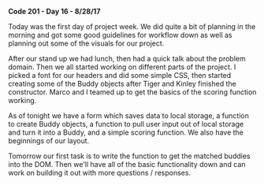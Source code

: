 **Code 201 - Day 16 - 8/28/17**

Today was the first day of project week. We did quite a bit of planning in the morning and got some good guidelines for workflow down as well as planning out some of the visuals for our project.

After our stand up we had lunch, then had a quick talk about the problem domain. Then we all started working on different parts of the project. I picked a font for our headers and did some simple CSS, then started creating some of the Buddy objects after Tiger and Kinley finished the constructor. Marco and I teamed up to get the basics of the scoring function working.

As of tonight we have a form which saves data to local storage, a function to create Buddy objects, a function to pull user input out of local storage and turn it into a Buddy, and a simple scoring function. We also have the beginnings of our layout.

Tomorrow our first task is to write the function to get the matched buddies into the DOM. Then we'll have all of the basic functionality down and can work on building it out with more questions / responses.
